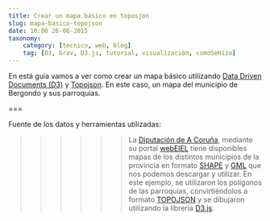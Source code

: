```yaml
---
title: Crear un mapa básico en toposjon
slug: mapa-basico-topojson
date: 10:00 26-06-2015
taxonomy:
    category: [tecnico, web, blog]
    tag: [D3, Grav, D3.js, tutorial, visualización, comoSeHizo]
---
```

En está guía vamos a ver como crear un mapa básico utilizando [Data Driven Documents (D3)](http://d3js.org) y [Topojson](https://en.wikipedia.org/wiki/GeoJSON#TopoJSON). En este caso, un mapa del municipio de Bergondo y sus parroquias.

===

Fuente de los datos y herramientas utilizadas:
>>>>>> La [Diputación de A Coruña](http://dicoruna.es/), mediante su portal [webEIEL](http://webeiel.dicoruna.es/) tiene disponibles mapas de los distintos municipios de la provincia en formato [SHAPE](https://es.wikipedia.org/wiki/Shapefile) y [GML](https://es.wikipedia.org/wiki/Geography_Markup_Language) que nos podemos descargar y utilizar. En este ejemplo, se utilizaron los polígonos de las parroquias, convirtiéndolos a formato [TOPOJSON](https://en.wikipedia.org/wiki/GeoJSON#TopoJSON) y se dibujaron utilizando la librería [D3.js](d3js.org).

